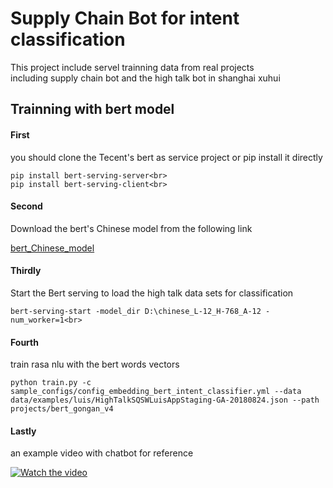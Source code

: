 
# Supply Chain Bot for intent classification<br>
This project include servel trainning data from real projects<br>
including supply chain bot and the high talk bot in shanghai xuhui<br>


## Trainning with bert model<br>

#### First <br>

you should clone the Tecent's bert as service project or pip install it directly<br>
```
pip install bert-serving-server<br>
pip install bert-serving-client<br>
```


#### Second <br>
Download the bert's Chinese model from the following link<br>

[bert_Chinese_model](https://storage.googleapis.com/bert_models/2018_11_03/chinese_L-12_H-768_A-12.zip)


#### Thirdly<br>
Start the Bert serving to load the high talk data sets for classification<br>
```
bert-serving-start -model_dir D:\chinese_L-12_H-768_A-12 -num_worker=1<br>
```




#### Fourth<br>
train rasa nlu with the bert words vectors
```
python train.py -c sample_configs/config_embedding_bert_intent_classifier.yml --data data/examples/luis/HighTalkSQSWLuisAppStaging-GA-20180824.json --path projects/bert_gongan_v4
```

#### Lastly
an example video with chatbot for reference

[![Watch the video](https://github.com/weizhenzhao/rasa_nlu/raw/master/QQ截图20190310111321.png)](https://github.com/weizhenzhao/rasa_nlu/raw/master/speech.mp4)

